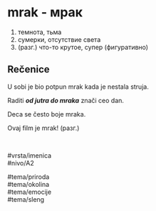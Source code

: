 # mrak - мрак

1. темнота, тьма  
2. сумерки, отсутствие света  
3. (разг.) что-то крутое, супер (фигуративно)

## Rečenice

U sobi je bio potpun mrak kada je nestala struja.

Raditi ***od jutra do mraka*** znači ceo dan.

Deca se često boje mraka.

Ovaj film je mrak! (разг.)

<br>

#vrsta/imenica  
#nivo/A2  

#tema/priroda  
#tema/okolina  
#tema/emocije  
#tema/sleng  
